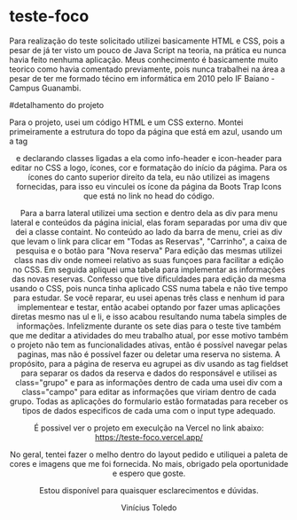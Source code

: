 # teste-foco

Para realização do teste solicitado utilizei basicamente HTML e CSS, pois a pesar de já ter visto um pouco de Java Script na teoria, na prática eu nunca havia feito nenhuma aplicação. 
Meus conhecimento é basicamente muito teorico como havia comentado previamente, pois nunca trabalhei na área a pesar de ter me formado técino em informática em 2010 pelo IF Baiano - Campus Guanambi.

#detalhamento do projeto

Para o projeto, usei um código HTML e um CSS externo. Montei primeiramente a estrutura do topo da página que está em azul, usando um a tag <header> e declarando classes ligadas a ela como info-header e icon-header
para editar no CSS a logo, ícones, cor e formatação do início da págima. Para os ícones do canto superior direito da tela, eu não utilizei as imagens fornecidas, para isso eu vinculei os ícone da página da Boots Trap Icons que está no link no head do código. 

Para a barra lateral utilizei uma section e dentro dela as div para menu lateral e conteúdos da página inicial, elas foram separadas por uma div que dei a classe containt. 
No conteúdo ao lado da barra de menu, criei as div que levam o link para clicar em "Todas as Reservas", "Carrinho", a caixa de pesquisa e o botão para "Nova reserva"
Para edição das mesmas utilizei class nas div onde nomeei relativo as suas funçoes para facilitar a edição no CSS.
Em seguida apliquei uma tabela para implementar as informações das novas reservas.
Confesso que tive dificuldades para edição da mesma usando o CSS, pois nunca tinha aplicado CSS numa tabela e não tive tempo para estudar. 
Se você reparar, eu usei apenas três class e nenhum id para implementear e testar, então acabei optando por fazer umas aplicações diretas mesmo nas ul e li, e isso acabou resultando numa tabela simples de informações. 
Infelizmente durante os sete dias para o teste tive também que me deditar a atividades do meu trabalho atual, por esse motivo também o projeto não tem as funcionalidades ativas, então é possível navegar pelas paginas, mas não é possível fazer ou deletar uma reserva no sistema. 
A propósito, para a página de reserva eu agrupei as div usando as tag fieldset para separar os dados da reserva e dados do responsável e utilisei as class="grupo" e para as informações dentro de cada uma usei div com a class="campo" para editar as informações que viriam dentro de cada grupo. Todas as aplicações do formulario estão formatadas para receber os tipos de dados especificos de cada uma com o input type adequado.

É possivel ver o projeto em execulção na Vercel no link abaixo:
https://teste-foco.vercel.app/

No geral, tentei fazer o melho dentro do layout pedido e  utiliquei a paleta de cores e imagens que me foi fornecida.
No mais, obrigado pela oportunidade e espero que goste. 

Estou disponível para quaisquer esclarecimentos e dúvidas.

Vinícius Toledo

 






